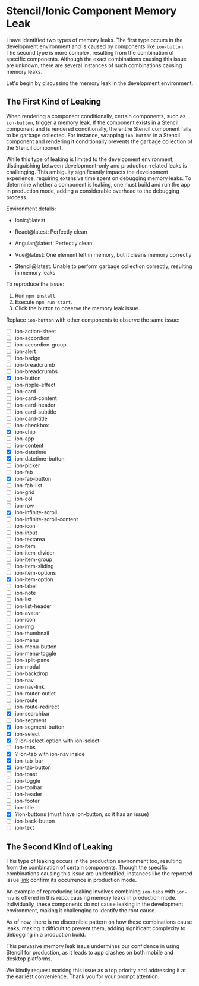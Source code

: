 # Stencil/Ionic Component Memory Leak

I have identified two types of memory leaks. The first type occurs in the development environment and is caused by components like `ion-button`. The second type is more complex, resulting from the combination of specific components. Although the exact combinations causing this issue are unknown, there are several instances of such combinations causing memory leaks.

Let's begin by discussing the memory leak in the development environment.

## The First Kind of Leaking

When rendering a component conditionally, certain components, such as `ion-button`, trigger a memory leak. If the component exists in a Stencil component and is rendered conditionally, the entire Stencil component fails to be garbage collected. For instance, wrapping `ion-button` in a Stencil component and rendering it conditionally prevents the garbage collection of the Stencil component.

While this type of leaking is limited to the development environment, distinguishing between development-only and production-related leaks is challenging. This ambiguity significantly impacts the development experience, requiring extensive time spent on debugging memory leaks. To determine whether a component is leaking, one must build and run the app in production mode, adding a considerable overhead to the debugging process.

Environment details:
- Ionic@latest


- React@latest: Perfectly clean
- Angular@latest: Perfectly clean
- Vue@latest: One element left in memory, but it cleans memory correctly
- Stencil@latest: Unable to perform garbage collection correctly, resulting in memory leaks

To reproduce the issue:
1. Run `npm install`.
2. Execute `npm run start`.
3. Click the button to observe the memory leak issue.

Replace `ion-button` with other components to observe the same issue:

- [ ] ion-action-sheet
- [ ] ion-accordion
- [ ] ion-accordion-group
- [ ] ion-alert
- [ ] ion-badge
- [ ] ion-breadcrumb
- [ ] ion-breadcrumbs
- [x] ion-button
- [ ] ion-ripple-effect
- [ ] ion-card
- [ ] ion-card-content
- [ ] ion-card-header
- [ ] ion-card-subtitle
- [ ] ion-card-title
- [ ] ion-checkbox
- [x] ion-chip
- [ ] ion-app
- [ ] ion-content
- [x] ion-datetime
- [x] ion-datetime-button
- [ ] ion-picker
- [ ] ion-fab
- [x] ion-fab-button
- [ ] ion-fab-list
- [ ] ion-grid
- [ ] ion-col
- [ ] ion-row
- [x] ion-infinite-scroll
- [ ] ion-infinite-scroll-content
- [ ] ion-icon
- [ ] ion-input
- [ ] ion-textarea
- [ ] ion-item
- [ ] ion-item-divider
- [ ] ion-item-group
- [ ] ion-item-sliding
- [ ] ion-item-options
- [x] ion-item-option
- [ ] ion-label
- [ ] ion-note
- [ ] ion-list
- [ ] ion-list-header
- [ ] ion-avatar
- [ ] ion-icon
- [ ] ion-img
- [ ] ion-thumbnail
- [ ] ion-menu
- [ ] ion-menu-button
- [ ] ion-menu-toggle
- [ ] ion-split-pane
- [ ] ion-modal
- [ ] ion-backdrop
- [ ] ion-nav
- [ ] ion-nav-link
- [ ] ion-router-outlet
- [ ] ion-route
- [ ] ion-route-redirect
- [x] ion-searchbar
- [ ] ion-segment
- [x] ion-segment-button
- [x] ion-select
- [x] ? ion-select-option with ion-select
- [ ] ion-tabs
- [x] ? ion-tab with ion-nav inside
- [x] ion-tab-bar
- [x] ion-tab-button
- [ ] ion-toast
- [ ] ion-toggle
- [ ] ion-toolbar
- [ ] ion-header
- [ ] ion-footer
- [ ] ion-title
- [x] ?ion-buttons (must have ion-button, so it has an issue)
- [ ] ion-back-button
- [ ] ion-text

## The Second Kind of Leaking

This type of leaking occurs in the production environment too, resulting from the combination of certain components. Though the specific combinations causing this issue are unidentified, instances like the reported issue [link](https://github.com/ionic-team/stencil/issues/3607) confirm its occurrence in production mode.

An example of reproducing leaking involves combining `ion-tabs` with `ion-nav` is offered in this repo, causing memory leaks in production mode. Individually, these components do not cause leaking in the development environment, making it challenging to identify the root cause.

As of now, there is no discernible pattern on how these combinations cause leaks, making it difficult to prevent them, adding significant complexity to debugging in a production build.

This pervasive memory leak issue undermines our confidence in using Stencil for production, as it leads to app crashes on both mobile and desktop platforms.

We kindly request marking this issue as a top priority and addressing it at the earliest convenience. Thank you for your prompt attention.